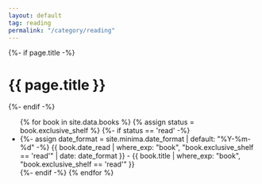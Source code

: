 ```yaml
---
layout: default
tag: reading
permalink: "/category/reading"
---
```


{%- if page.title -%}
    <h1>{{ page.title }}</h1>
{%- endif -%}

<ul>
{% for book in site.data.books %}
    {% assign status = book.exclusive_shelf %}    
    {%- if status == 'read' -%}
        <li>
            {%- assign date_format = site.minima.date_format | default: "%Y-%m-%d" -%}
            <span class="post-meta">{{ book.date_read | where_exp: "book",  "book.exclusive_shelf == 'read'" | date: date_format }} - </span>    
            <a>{{ book.title | where_exp: "book",  "book.exclusive_shelf == 'read'" }}</a> 
        </li>
    {%- endif -%}
{% endfor %}
</ul>